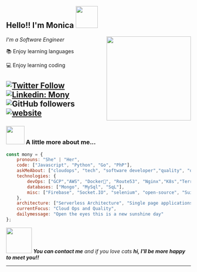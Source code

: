 <h2> Hello!!  I'm Monica  <img src="https://media.giphy.com/media/3oge7Ve0gmIOhJkhOg/giphy.gif" width="60"></h2>

<img align='right' src="https://media.giphy.com/media/SXxI9NlwvYiY3bRsck/giphy.gif" width="230">

<p><em> I'm a Software Engineer  </em></p>
<p>📚 Enjoy learning languages  </p>
<p>💻 Enjoy learning coding  </p>


[![Twitter Follow](https://img.shields.io/twitter/follow/wondermony?label=Follow)](https://twitter.com/intent/follow?screen_name=wondermony)
[![Linkedin: Mony](https://img.shields.io/badge/Follow-blue?style=?style=plastic&logo=linkedin&logoColor=white&link=https://www.linkedin.com/in/monica-limachi-lopez)](https://www.linkedin.com/in/monica-limachi-lopez/)
![GitHub followers](https://img.shields.io/github/followers/monicalimachi?label=Follow&style=social)
[![website](https://img.shields.io/badge/Website-46a2f1.svg?&style=flat-square&logo=Google-Chrome&logoColor=white&link=https://monica-limachi.cloud/)](https://monica-limachi.cloud/)
---
    
### <img src="https://media.giphy.com/media/X9wZY0FtBmwHCp8QBm/giphy.gif" width="50"> A little more about me...  

```javascript
const mony = {
    pronouns: "She" | "Her",
    code: ["Javascript", "Python", "Go", "PhP"],
    askMeAbout: ["cloudops", "tech", "software developer","quality", "devops"],
    technologies: {
        devOps: ["GCP","AWS", "Docker🐳", "Route53", "Nginx","K8s","Terraform"],
        databases: ["Mongo", "MySql", "SqL"],
        misc: ["Firebase", "Socket.IO", "selenium", "open-source", "SuiteApp","Automation"]
    },
    architecture: ["Serverless Architecture", "Single page applications"],
    currentFocus: "Cloud Ops and Quality",
    dailymessage: "Open the eyes this is a new sunshine day"
};
```

<img src="https://media.giphy.com/media/ExMGjbktr4phe/giphy.gif" width="70"> <em><b>You can contact me</b> and if you love cats <b>hi, I'll be more happy to meet you!!</b> </em>

---
